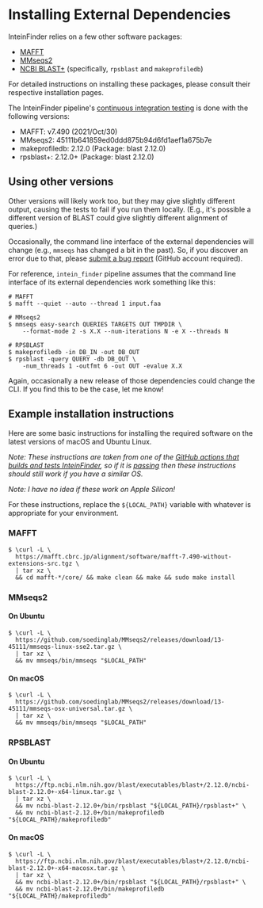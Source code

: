 # Installing External Dependencies

InteinFinder relies on a few other software packages:

- [MAFFT](https://mafft.cbrc.jp/alignment/software/)
- [MMseqs2](https://github.com/soedinglab/MMseqs2)
- [NCBI BLAST+](https://ftp.ncbi.nlm.nih.gov/blast/executables/blast+/2.12.0/) (specifically, `rpsblast` and `makeprofiledb`)

For detailed instructions on installing these packages, please consult their respective installation pages.

The InteinFinder pipeline's [continuous integration testing](https://github.com/mooreryan/InteinFinder/actions) is done with the following versions:

- MAFFT: v7.490 (2021/Oct/30)
- MMseqs2: 45111b641859ed0ddd875b94d6fd1aef1a675b7e
- makeprofiledb: 2.12.0 (Package: blast 2.12.0)
- rpsblast+: 2.12.0+ (Package: blast 2.12.0)

## Using other versions

Other versions will likely work too, but they may give slightly different output, causing the tests to fail if you run them locally.  (E.g., it's possible a different version of BLAST could give slightly different alignment of queries.)

Occasionally, the command line interface of the external dependencies will change (e.g., `mmseqs` has changed a bit in the past).  So, if you discover an error due to that, please [submit a bug report](https://github.com/mooreryan/InteinFinder/issues) (GitHub account required).

For reference, `intein_finder` pipeline assumes that the command line interface of its external dependencies work something like this:

```
# MAFFT
$ mafft --quiet --auto --thread 1 input.faa

# MMseqs2
$ mmseqs easy-search QUERIES TARGETS OUT TMPDIR \
    --format-mode 2 -s X.X --num-iterations N -e X --threads N

# RPSBLAST
$ makeprofiledb -in DB_IN -out DB_OUT
$ rpsblast -query QUERY -db DB_OUT \
    -num_threads 1 -outfmt 6 -out OUT -evalue X.X
```

Again, occasionally a new release of those dependencies could change the CLI.  If you find this to be the case, let me know!

## Example installation instructions

Here are some basic instructions for installing the required software on the latest versions of macOS and Ubuntu Linux.

*Note: These instructions are taken from one of the [GitHub actions that builds and tests InteinFinder](https://github.com/mooreryan/InteinFinder/blob/master/.github/workflows/build_and_test.yml), so if it is [passing](https://github.com/mooreryan/InteinFinder/actions/workflows/build_and_test.yml) then these instructions should still work if you have a similar OS.*

*Note: I have no idea if these work on Apple Silicon!*

For these instructions, replace the `${LOCAL_PATH}` variable with whatever is appropriate for your environment.

### MAFFT

```
$ \curl -L \
  https://mafft.cbrc.jp/alignment/software/mafft-7.490-without-extensions-src.tgz \
  | tar xz \
  && cd mafft-*/core/ && make clean && make && sudo make install
```

### MMseqs2

#### On Ubuntu

```
$ \curl -L \
  https://github.com/soedinglab/MMseqs2/releases/download/13-45111/mmseqs-linux-sse2.tar.gz \
  | tar xz \
  && mv mmseqs/bin/mmseqs "$LOCAL_PATH"
```

#### On macOS

```
$ \curl -L \
  https://github.com/soedinglab/MMseqs2/releases/download/13-45111/mmseqs-osx-universal.tar.gz \
  | tar xz \
  && mv mmseqs/bin/mmseqs "$LOCAL_PATH"
```

### RPSBLAST

#### On Ubuntu

```
$ \curl -L \
  https://ftp.ncbi.nlm.nih.gov/blast/executables/blast+/2.12.0/ncbi-blast-2.12.0+-x64-linux.tar.gz \
  | tar xz \
  && mv ncbi-blast-2.12.0+/bin/rpsblast "${LOCAL_PATH}/rpsblast+" \
  && mv ncbi-blast-2.12.0+/bin/makeprofiledb "${LOCAL_PATH}/makeprofiledb"
```

#### On macOS

```
$ \curl -L \
  https://ftp.ncbi.nlm.nih.gov/blast/executables/blast+/2.12.0/ncbi-blast-2.12.0+-x64-macosx.tar.gz \
  | tar xz \
  && mv ncbi-blast-2.12.0+/bin/rpsblast "${LOCAL_PATH}/rpsblast+" \
  && mv ncbi-blast-2.12.0+/bin/makeprofiledb "${LOCAL_PATH}/makeprofiledb"
```
